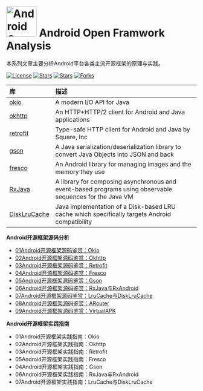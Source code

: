 # <img src="https://github.com/guoxiaoxing/android-open-framwork-analysis/raw/master/art/logo.png" alt="Android Open Framwork Analysis" width="80" height="80" align="bottom"/> Android Open Framwork Analysis

本系列文章主要分析Android平台各类主流开源框架的原理与实践。

[![License](https://img.shields.io/github/license/guoxiaoxing/android-open-framwork-analysis.svg)](https://jitpack.io/#guoxiaoxing/android-open-framwork-analysis) 
[![Stars](https://img.shields.io/github/stars/guoxiaoxing/android-open-framwork-analysis.svg)](https://jitpack.io/#guoxiaoxing/android-open-framwork-analysis) 
[![Stars](https://img.shields.io/github/forks/guoxiaoxing/android-open-framwork-analysis.svg)](https://jitpack.io/#guoxiaoxing/android-open-framwork-analysis) 
[![Forks](https://img.shields.io/github/issues/guoxiaoxing/android-open-framwork-analysis.svg)](https://jitpack.io/#guoxiaoxing/android-open-framwork-analysis) 

|库                                       |描述                                            |
|:----------------------------------------|:----------------------------------------------|
|[okio](https://github.com/square/okio)|A modern I/O API for Java
|[okhttp](https://github.com/square/okhttp)|An HTTP+HTTP/2 client for Android and Java applications
|[retrofit](https://github.com/square/retrofit)|Type-safe HTTP client for Android and Java by Square, Inc
|[gson](https://github.com/google/gson)|A Java serialization/deserialization library to convert Java Objects into JSON and back
|[fresco](https://github.com/facebook/fresco)|An Android library for managing images and the memory they use
|[RxJava](https://github.com/ReactiveX/RxJava)|A library for composing asynchronous and event-based programs using observable sequences for the Java VM
|[DiskLruCache](https://github.com/JakeWharton/DiskLruCache)|Java implementation of a Disk-based LRU cache which specifically targets Android compatibility


**Android开源框架源码分析**

- [01Android开源框架源码鉴赏：Okio](https://github.com/guoxiaoxing/android-open-framwork-analysis/blob/master/doc/源码分析/02Android开源框架源码鉴赏：Okio.md)
- [02Android开源框架源码鉴赏：Okhttp](https://github.com/guoxiaoxing/android-open-framwork-analysis/blob/master/doc/源码分析/02Android开源框架源码鉴赏：Okhttp.md)
- [03Android开源框架源码鉴赏：Retrofit](https://github.com/guoxiaoxing/android-open-framwork-analysis/blob/master/doc/源码分析/03Android开源框架源码鉴赏：Retrofit.md)
- [04Android开源框架源码鉴赏：Fresco](https://github.com/guoxiaoxing/android-open-framwork-analysis/blob/master/doc/源码分析/04Android开源框架源码鉴赏：Fresco.md)
- [05Android开源框架源码鉴赏：Gson](https://github.com/guoxiaoxing/android-open-framwork-analysis/blob/master/doc/源码分析/05Android开源框架源码鉴赏：Gson.md)
- [06Android开源框架源码鉴赏：RxJava与RxAndroid](https://github.com/guoxiaoxing/android-open-framwork-analysis/blob/master/doc/源码分析/06Android开源框架源码鉴赏：RxJava与RxAndroid.md)
- [07Android开源框架源码鉴赏：LruCache与DiskLruCache](https://github.com/guoxiaoxing/android-open-framwork-analysis/blob/master/doc/源码分析/07Android开源框架源码鉴赏：LruCache与DiskLruCache.md)
- [08Android开源框架源码鉴赏：ARouter](https://github.com/guoxiaoxing/android-open-framwork-analysis/blob/master/doc/源码分析/08Android开源框架源码鉴赏：ARouter.md)
- [09Android开源框架源码鉴赏：VirtualAPK](https://github.com/guoxiaoxing/android-open-framwork-analysis/blob/master/doc/源码分析/09Android开源框架源码鉴赏：VirtualAPK.md)

**Android开源框架实践指南**

- 01Android开源框架实践指南：Okio
- 02Android开源框架实践指南：Okhttp
- 03Android开源框架实践指南：Retrofit
- 05Android开源框架实践指南：Fresco
- 04Android开源框架实践指南：Gson
- 06Android开源框架实践指南：RxJava与RxAndroid
- 07Android开源框架实践指南：LruCache与DiskLruCache



